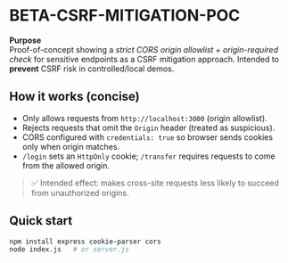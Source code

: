 # BETA-CSRF-MITIGATION-POC

**Purpose**  
Proof-of-concept showing a *strict CORS origin allowlist + origin-required check* for sensitive endpoints as a CSRF mitigation approach. Intended to **prevent** CSRF risk in controlled/local demos.

## How it works (concise)
- Only allows requests from `http://localhost:3000` (origin allowlist).
- Rejects requests that omit the `Origin` header (treated as suspicious).
- CORS configured with `credentials: true` so browser sends cookies only when origin matches.
- `/login` sets an `HttpOnly` cookie; `/transfer` requires requests to come from the allowed origin.

> ✅ Intended effect: makes cross-site requests less likely to succeed from unauthorized origins.  

## Quick start
```bash
npm install express cookie-parser cors
node index.js   # or server.js
```

